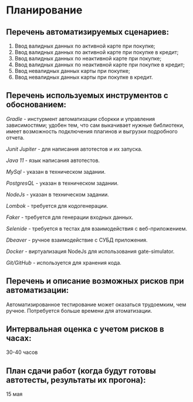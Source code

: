 # Планирование

## Перечень автоматизируемых сценариев:

1. Ввод валидных данных по активной карте при покупке;
2. Ввод валидных данных по активной карте при покупке в кредит;
3. Ввод валидных данных по неактивной карте при покупке;
4. Ввод валидных данных по неактивной карте при покупке в кредит;
5. Ввод невалидных данных карты при покупке;
6. Ввод невалидных данных карты при покупке в кредит.

## Перечень используемых инструментов с обоснованием:

*Gradle* - инстурмент автоматизации сборкки и управления зависимостями; удобен тем, что сам выкачивает нужные библиотеки, имеет возможность подключения плагинов и выгрузки подробного отчета.

*Junit Jupiter* - для написания автотестов и их запуска.

*Java 11* - язык написания автотестов.

*MySql* - указан в техническом задании.

*PostgresQL* - указан в техническом задании.

*NodeJs* - указан в техническом задании.

*Lombok* - требуется для кодогенерации.

*Faker* - требуется для генерации входных данных.

*Selenide* - требуется в тестах для взаимодействия с веб-приложением.

*Dbeaver* - ручное взаимодействие с СУБД приложения.

*Docker* - виртуализация NodeJs для использования gate-simulator.

*Git/GitHub* - используется для хранения кода.

## Перечень и описание возможных рисков при автоматизации:

Автоматизированное тестирование может оказаться трудоемким, чем ручное.
Потребуется больше времени для атоматизации.

## Интервальная оценка с учетом рисков в часах:

30-40 часов

## План сдачи работ (когда будут готовы автотесты, результаты их прогона):

15 мая
